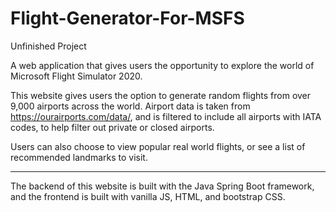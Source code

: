 # Flight-Generator-For-MSFS

Unfinished Project

A web application that gives users the opportunity to explore the world of Microsoft Flight Simulator 2020.

This website gives users the option to generate random flights from over 9,000 airports across the world. Airport data is taken from https://ourairports.com/data/,
and is filtered to include all airports with IATA codes, to help filter out private or closed airports.

Users can also choose to view popular real world flights, or see a list of recommended landmarks to visit.

---
The backend of this website is built with the Java Spring Boot framework, and the frontend is built with vanilla JS, HTML, and bootstrap CSS.
